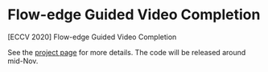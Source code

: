 # Flow-edge Guided Video Completion
[ECCV 2020] Flow-edge Guided Video Completion 

See the [project page](http://chengao.vision/FGVC/) for more details. The code will be released around mid-Nov.
